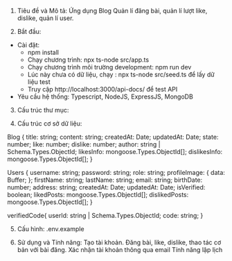 1. Tiêu đề và Mô tả:
Ứng dụng Blog
Quản lí đăng bài, quản lí lượt like, dislike, quản lí user.

2. Bắt đầu:
- Cài đặt:
  * npm install
  * Chạy chương trình: npx ts-node src/app.ts
  * Chạy chương trình môi trường development: npm run dev
  * Lúc này chưa có dữ liệu, chạy : npx ts-node src/seed.ts để lấy dữ liệu test
  * Truy cập http://localhost:3000/api-docs/ để test API
- Yêu cầu hệ thống:
Typescript, NodeJS, ExpressJS, MongoDB

3. Cấu trúc thư mục:

4. Cấu trúc cơ sở dữ liệu:

Blog {
  title: string;
  content: string;
  createdAt: Date;
  updatedAt: Date;
  state: number;
  like: number;
  dislike: number;
  author: string | Schema.Types.ObjectId;
  likesInfo: mongoose.Types.ObjectId[];
  dislikesInfo: mongoose.Types.ObjectId[];
}

Users {
    username: string;
  password: string;
  role: string;
  profileImage: {
    data: Buffer;
  };
  firstName: string;
  lastName: string;
  email: string;
  birthDate: number;
  address: string;
  createdAt: Date;
  updatedAt: Date;
  isVerified: boolean;
  likedPosts: mongoose.Types.ObjectId[];
  dislikedPosts: mongoose.Types.ObjectId[];
}

verifiedCode{
  userId: string | Schema.Types.ObjectId;
  code: string;
}

5. Cấu hình:
.env.example

6. Sử dụng và Tính năng:
  Tạo tài khoản.
  Đăng bài, like, dislike, thao tác cơ bản với bài đăng.
  Xác nhận tài khoản thông qua email
  Tính năng lập lịch
